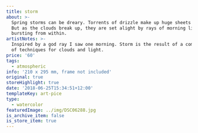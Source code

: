 ```yaml
---
title: storm
about: >-
  Spring storms can be dreary. Torrents of drizzle make up huge sheets of grey.
  But as the clouds break up, they are set alight by rays of morning light
  bursting from within.
artistNotes: >-
  Inspired by a god ray I saw one morning. Storm is the result of a combination
  of techniques for clouds and light.
price: '60'
tags:
  - atmospheric
info: '210 x 295 mm, frame not included'
original: true
storeHighlight: true
date: '2018-06-25T15:34:51+12:00'
templateKey: art-pice
type:
  - watercolor
featuredImage: ../img/DSC06288.jpg
is_archive_item: false
is_store_item: true
---
```


